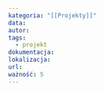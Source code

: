 ```yaml
---
kategoria: "[[Projekty]]"
data: 
autor: 
tags:
  - projekt
dokumentacja: 
lokalizacja: 
url: 
ważność: 5
---
```


